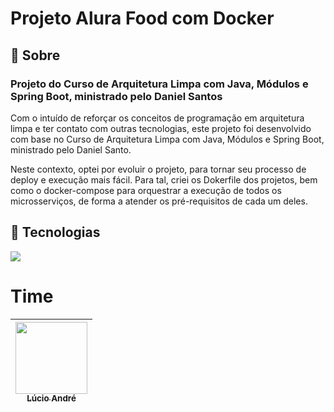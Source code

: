 <h1>Projeto Alura Food com Docker</h1>

<h2>🔖 Sobre</h2>
<h3>Projeto do Curso de Arquitetura Limpa com Java, Módulos e Spring Boot, ministrado pelo Daniel Santos</h3>
<p>Com o intuído de reforçar os conceitos de programação em arquitetura limpa e ter contato com outras 
tecnologias, este projeto foi desenvolvido com base no Curso de Arquitetura Limpa com Java, Módulos e Spring Boot, 
ministrado pelo Daniel Santo.</p>

<p>Neste contexto, optei por evoluir o projeto, para tornar seu processo de deploy e execução mais fácil. Para tal,
criei os Dokerfile dos projetos, bem como o docker-compose para orquestrar a execução de todos os microsserviços, 
de forma a atender os pré-requisitos de cada um deles.</p>

## 🚀 Tecnologias
<div>
  <img src="https://img.shields.io/badge/MICROSSERVIÇOS-239120?style=for-the-badge">
 
</div>

# Time

| [<img loading="lazy" src="https://avatars.githubusercontent.com/u/42675298?v=4" width=115><br><sub>Lúcio André</sub>](https://github.com/lucioaamorim) | 
|:------------------------------------------------------------------------------------------------------------------------------------------------------:|
